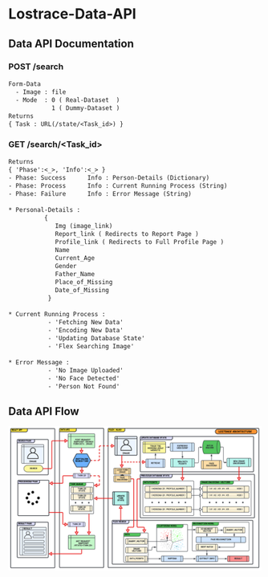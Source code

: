 # Lostrace-Data-API

## Data API Documentation 

### POST /search                                                                  
    Form-Data                                                                 
      - Image : file                                                          
      - Mode  : 0 ( Real-Dataset  )                                            
                1 ( Dummy-Dataset )                                           
    Returns                                                                       
    { Task : URL(/state/<Task_id>) }  


### GET /search/<Task_id>                                                         
    Returns                                                                       
    { 'Phase':<_>, 'Info':<_> }                                               
    - Phase: Success      Info : Person-Details (Dictionary)                  
    - Phase: Process      Info : Current Running Process (String)             
    - Phase: Failure      Info : Error Message (String)                       
                                                                              
    * Personal-Details :                                                      
              {                                                               
                 Img (image_link)                                             
                 Report_link ( Redirects to Report Page )                     
                 Profile_link ( Redirects to Full Profile Page )              
                 Name                                                         
                 Current_Age                                                  
                 Gender                                                       
                 Father_Name                                                  
                 Place_of_Missing                                             
                 Date_of_Missing                                              
               }                                                              
                                                                              
    * Current Running Process :                                               
               - 'Fetching New Data'                                          
               - 'Encoding New Data'                                          
               - 'Updating Database State'                                    
               - 'Flex Searching Image'                                       
                                                                              
    * Error Message :                                                         	
               - 'No Image Uploaded'                                          
               - 'No Face Detected'                                           
               - 'Person Not Found' 

## Data API Flow
![Flow](Documents/Flow.svg)
